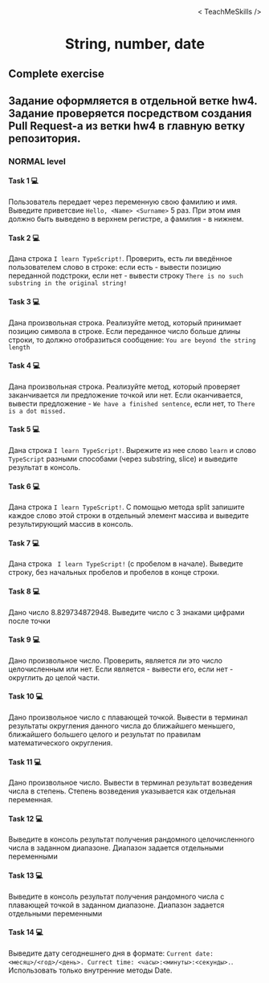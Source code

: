 <p align='right'>< TeachMeSkills /></p>
<h1 align='center'>String, number, date</h1>

## Complete exercise

## Задание оформляется в отдельной ветке hw4. Задание проверяется посредством создания Pull Request-а из ветки hw4 в главную ветку репозитория.

### NORMAL level

#### Task 1 💻

Пользователь передает через переменную свою фамилию и имя. Выведите приветсвие `Hello, <Name> <Surname>` 5 раз. При этом имя должно быть выведено в верхнем регистре, а фамилия - в нижнем.

#### Task 2 💻

Дана строка `I learn TypeScript!`. Проверить, есть ли введённое пользователем слово в строке: если есть - вывести позицию переданной подстроки, если нет - вывести строку `There is no such substring in the original string!`

#### Task 3 💻

Дана произвольная строка. Реализуйте метод, который принимает позицию символа в строке. Если переданное число больше длины строки, то должно отобразиться сообщение: `You are beyond the string length`

#### Task 4 💻

Дана произвольная строка. Реализуйте метод, который проверяет заканчивается ли предложение точкой или нет. Если оканчивается, вывести предложение - `We have a finished sentence`, если нет, то `There is a dot missed.`

#### Task 5 💻

Дана строка `I learn TypeScript!`. Вырежите из нее слово `learn` и слово `TypeScript` разными способами (через substring, slice) и выведите результат в консоль.

#### Task 6 💻

Дана строка `I learn TypeScript!`. С помощью метода split запишите каждое слово этой строки в отдельный элемент массива и выведите результирующий массив в консоль.

#### Task 7 💻

Дана строка ` I learn TypeScript!` (с пробелом в начале). Выведите строку, без начальных пробелов и пробелов в конце строки.

#### Task 8 💻

Дано число 8.829734872948. Выведите число с 3 знаками цифрами после точки

#### Task 9 💻

Дано произвольное число. Проверить, является ли это число целочисленным или нет. Если является - вывести его, если нет - округлить до целой части.

#### Task 10 💻

Дано произвольное число с плавающей точкой. Вывести в терминал результаты округления данного числа до ближайшего меньшего, ближайшего большего целого и результат по правилам математического округления.

#### Task 11 💻

Дано произвольное число. Вывести в терминал результат возведения числа в степень. Степень возведения указывается как отдельная переменная.

#### Task 12 💻

Выведите в консоль результат получения рандомного целочисленного числа в заданном диапазоне. Диапазон задается отдельными переменными

#### Task 13 💻

Выведите в консоль результат получения рандомного числа с плавающей точкой в заданном диапазоне. Диапазон задается отдельными переменными

#### Task 14 💻

Выведите дату сегоднешнего дня в формате: `Current date: <месяц>/<год>/<день>. Currect time: <часы>:<минуты>:<секунды>.`. Использовать только внутренние методы Date.
